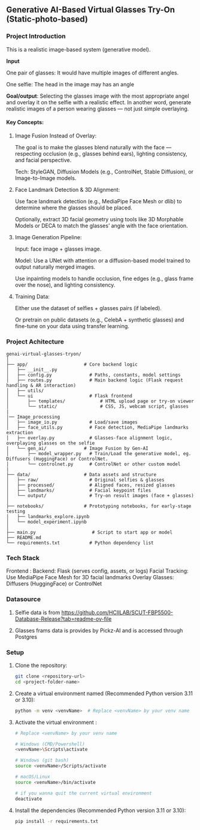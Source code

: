 ## Generative AI-Based Virtual Glasses Try-On (Static-photo-based)
### Project Introduction
This is a realistic image-based system (generative model).

**Input**

One pair of glasses: It would have multiple images of different angles.

One selfie: The head in the image may has an angle 

**Goal/output**: Selecting the glasses image with the most appropriate angel and overlay it on the selfie with a realistic effect. In another word, generate realistic images of a person wearing glasses — not just simple overlaying. 

#### Key Concepts:
1. Image Fusion Instead of Overlay:

    The goal is to make the glasses blend naturally with the face — respecting occlusion (e.g., glasses behind ears), lighting consistency, and facial perspective.

    Tech: StyleGAN, Diffusion Models (e.g., ControlNet, Stable Diffusion), or Image-to-Image models.

2. Face Landmark Detection & 3D Alignment:

    Use face landmark detection (e.g., MediaPipe Face Mesh or dlib) to determine where the glasses should be placed.

    Optionally, extract 3D facial geometry using tools like 3D Morphable Models or DECA to match the glasses’ angle with the face orientation.

3. Image Generation Pipeline:

    Input: face image + glasses image.

    Model: Use a UNet with attention or a diffusion-based model trained to output naturally merged images.

    Use inpainting models to handle occlusion, fine edges (e.g., glass frame over the nose), and lighting consistency.

4. Training Data:

    Either use the dataset of selfies + glasses pairs (if labeled).

    Or pretrain on public datasets (e.g., CelebA + synthetic glasses) and fine-tune on your data using transfer learning.

### Project Achitecture
```text
genai-virtual-glasses-tryon/
│
├── app/                     # Core backend logic
│   ├── __init__.py
│   ├── config.py              # Paths, constants, model settings
│   ├── routes.py              # Main backend logic (Flask request handling & AR interaction)
│   ├── utils/
│   └── ui                     # Flask frontend 
│       ├── templates/             # HTML upload page or try-on viewer
│       └── static/                # CSS, JS, webcam script, glasses
|
│── Image_processing
│   ├── image_io.py            # Load/save images
│   ├── face_utils.py          # Face detection, MediaPipe landmarks extraction
│   ├── overlay.py             # Glasses-face alignment logic, overplaying glasses on the selfie
|   └── gen_ai/              # Image Fusion by Gen-AI
│       ├── model_wrapper.py   # Train/Load the generative model, eg. Diffusers (HuggingFace) or ControlNet. 
│       └── controlnet.py      # ControlNet or other custom model
|
├── data/                    # Data assets and structure
│   ├── raw/                   # Original selfies & glasses
│   ├── processed/             # Aligned faces, resized glasses
│   ├── landmarks/             # Facial keypoint files
│   └── output/                # Try-on result images (face + glasses)
│
├── notebooks/               # Prototyping notebooks, for early-stage testing
│   ├── landmarks_explore.ipynb
│   └── model_experiment.ipynb
│
├── main.py                     # Script to start app or model
├── README.md
└── requirements.txt           # Python dependency list

```

### Tech Stack
Frontend : 
Backend: Flask (serves config, assets, or logs)
Facial Tracking: Use MediaPipe Face Mesh for 3D facial landmarks
Overlay Glasses: Diffusers (HuggingFace) or ControlNet

### Datasource
1. Selfie data is from https://github.com/HCIILAB/SCUT-FBP5500-Database-Release?tab=readme-ov-file

2. Glasses frams data is provides by Pickz-AI and is accessed through Postgres


###  Setup

1. Clone the repository:
   ```bash
   git clone <repository-url>
   cd <project-folder-name>
   ```

2. Create a virtual environment named <venvName> (Recommended Python version 3.11 or 3.10):
   ```bash
   python -m venv <venvName>  # Replace <venvName> by your venv name 
   ```

3. Activate the virtual environment <venvName>:
   ```bash
   # Replace <venvName> by your venv name 

   # Windows (CMD/Powershell)
   <venvName>\Scripts\activate

   # Windows (git bash)
   source <venvName>/Scripts/activate

   # macOS/Linux
   source <venvName>/bin/activate

   # if you wanna quit the current virtual environment
   deactivate
   ```

4. Install the dependencies (Recommended Python version 3.11 or 3.10):
   ```bash
   pip install -r requirements.txt
   ```